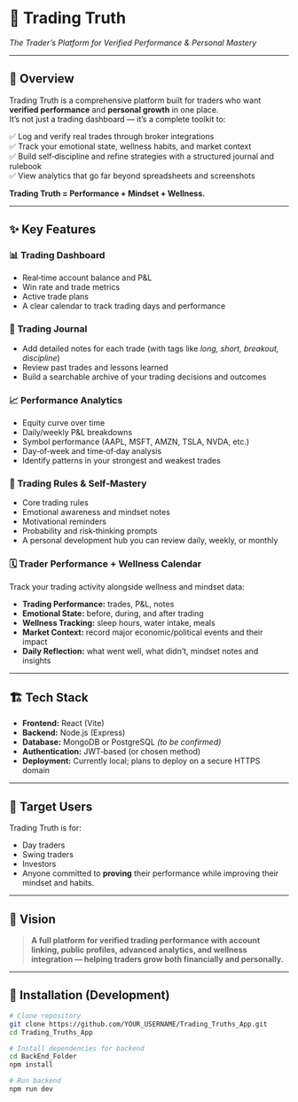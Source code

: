 # 📌 Trading Truth
_The Trader’s Platform for Verified Performance & Personal Mastery_

---

## 📖 Overview
Trading Truth is a comprehensive platform built for traders who want **verified performance** and **personal growth** in one place.  
It’s not just a trading dashboard — it’s a complete toolkit to:

✅ Log and verify real trades through broker integrations  
✅ Track your emotional state, wellness habits, and market context  
✅ Build self‑discipline and refine strategies with a structured journal and rulebook  
✅ View analytics that go far beyond spreadsheets and screenshots  

**Trading Truth = Performance + Mindset + Wellness.**

---

## ✨ Key Features

### 📊 Trading Dashboard
- Real‑time account balance and P&L
- Win rate and trade metrics
- Active trade plans
- A clear calendar to track trading days and performance

### 📔 Trading Journal
- Add detailed notes for each trade (with tags like _long, short, breakout, discipline_)
- Review past trades and lessons learned
- Build a searchable archive of your trading decisions and outcomes

### 📈 Performance Analytics
- Equity curve over time
- Daily/weekly P&L breakdowns
- Symbol performance (AAPL, MSFT, AMZN, TSLA, NVDA, etc.)
- Day‑of‑week and time‑of‑day analysis
- Identify patterns in your strongest and weakest trades

### 🧠 Trading Rules & Self‑Mastery
- Core trading rules
- Emotional awareness and mindset notes
- Motivational reminders
- Probability and risk‑thinking prompts
- A personal development hub you can review daily, weekly, or monthly

### 🗓 Trader Performance + Wellness Calendar
Track your trading activity alongside wellness and mindset data:
- **Trading Performance:** trades, P&L, notes
- **Emotional State:** before, during, and after trading
- **Wellness Tracking:** sleep hours, water intake, meals
- **Market Context:** record major economic/political events and their impact
- **Daily Reflection:** what went well, what didn’t, mindset notes and insights

---

## 🏗 Tech Stack
- **Frontend:** React (Vite)
- **Backend:** Node.js (Express)
- **Database:** MongoDB or PostgreSQL _(to be confirmed)_
- **Authentication:** JWT‑based (or chosen method)
- **Deployment:** Currently local; plans to deploy on a secure HTTPS domain

---

## 🎯 Target Users
Trading Truth is for:
- Day traders  
- Swing traders  
- Investors  
- Anyone committed to **proving** their performance while improving their mindset and habits.

---

## 🚀 Vision
> **A full platform for verified trading performance with account linking, public profiles, advanced analytics, and wellness integration — helping traders grow both financially and personally.**

---

## 🔧 Installation (Development)

```bash
# Clone repository
git clone https://github.com/YOUR_USERNAME/Trading_Truths_App.git
cd Trading_Truths_App

# Install dependencies for backend
cd BackEnd_Folder
npm install

# Run backend
npm run dev
